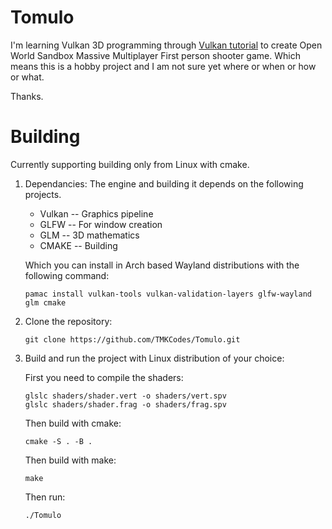 # Tomulo
I'm learning Vulkan 3D programming through [Vulkan tutorial](https://vulkan-tutorial.com/) to 
create Open World Sandbox Massive Multiplayer First person shooter game. Which means this is
a hobby project and I am not sure yet where or when or how or what. 

Thanks.

# Building

Currently supporting building only from Linux with cmake. 

1. Dependancies:
    The engine and building it depends on the following projects.
    * Vulkan -- Graphics pipeline
    * GLFW -- For window creation
    * GLM -- 3D mathematics
    * CMAKE -- Building

    Which you can install in Arch based Wayland distributions with the following command:
    ```
    pamac install vulkan-tools vulkan-validation-layers glfw-wayland glm cmake
    ```


2. Clone the repository:
    ```
    git clone https://github.com/TMKCodes/Tomulo.git
    ```

3. Build and run the project with Linux distribution of your choice:

    First you need to compile the shaders:
    ```
    glslc shaders/shader.vert -o shaders/vert.spv
    glslc shaders/shader.frag -o shaders/frag.spv
    ```

    Then build with cmake:
    ```
    cmake -S . -B .
    ```

    Then build with make:
    ```
    make
    ```

    Then run:
    ```
    ./Tomulo
    ```
